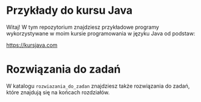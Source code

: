# Przykłady do kursu Java

Witaj! W tym repozytorium znajdziesz przykładowe programy wykorzystywane w moim kursie programowania w języku Java od podstaw:

https://kursjava.com

# Rozwiązania do zadań

W katalogu `rozwiazania_do_zadan` znajdziesz także rozwiązania do zadań, które znajdują się na końcach rozdziałów.

